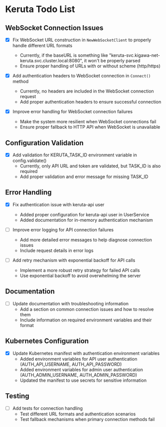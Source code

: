 # Keruta Todo List

## WebSocket Connection Issues

- [x] Fix WebSocket URL construction in `NewWebSocketClient` to properly handle different URL formats
  - Currently, if the baseURL is something like "keruta-svc.kigawa-net-keruta.svc.cluster.local:8080", it won't be properly parsed
  - Ensure proper handling of URLs with or without scheme (http/https)

- [x] Add authentication headers to WebSocket connection in `Connect()` method
  - Currently, no headers are included in the WebSocket connection request
  - Add proper authentication headers to ensure successful connection

- [x] Improve error handling for WebSocket connection failures
  - Make the system more resilient when WebSocket connections fail
  - Ensure proper fallback to HTTP API when WebSocket is unavailable

## Configuration Validation

- [x] Add validation for KERUTA_TASK_ID environment variable in config.validate()
  - Currently, only API URL and token are validated, but TASK_ID is also required
  - Add proper validation and error message for missing TASK_ID

## Error Handling

- [x] Fix authentication issue with keruta-api user
  - Added proper configuration for keruta-api user in UserService
  - Added documentation for in-memory authentication mechanism

- [ ] Improve error logging for API connection failures
  - Add more detailed error messages to help diagnose connection issues
  - Include request details in error logs

- [ ] Add retry mechanism with exponential backoff for API calls
  - Implement a more robust retry strategy for failed API calls
  - Use exponential backoff to avoid overwhelming the server

## Documentation

- [ ] Update documentation with troubleshooting information
  - Add a section on common connection issues and how to resolve them
  - Include information on required environment variables and their format

## Kubernetes Configuration

- [x] Update Kubernetes manifest with authentication environment variables
  - Added environment variables for API user authentication (AUTH_API_USERNAME, AUTH_API_PASSWORD)
  - Added environment variables for admin user authentication (AUTH_ADMIN_USERNAME, AUTH_ADMIN_PASSWORD)
  - Updated the manifest to use secrets for sensitive information

## Testing

- [ ] Add tests for connection handling
  - Test different URL formats and authentication scenarios
  - Test fallback mechanisms when primary connection methods fail

